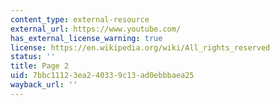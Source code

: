 ```yaml
---
content_type: external-resource
external_url: https://www.youtube.com/
has_external_license_warning: true
license: https://en.wikipedia.org/wiki/All_rights_reserved
status: ''
title: Page 2
uid: 7bbc1112-3ea2-4033-9c13-ad0ebbbaea25
wayback_url: ''
---
```

